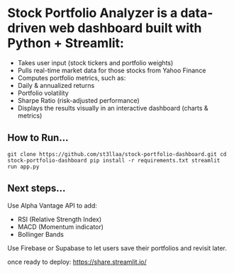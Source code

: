 # Stock Portfolio Analyzer is a data-driven web dashboard built with Python + Streamlit: # 
- Takes user input (stock tickers and portfolio weights)
- Pulls real-time market data for those stocks from Yahoo Finance
- Computes portfolio metrics, such as:
- Daily & annualized returns
- Portfolio volatility
- Sharpe Ratio (risk-adjusted performance)
- Displays the results visually in an interactive dashboard (charts & metrics)

## How to Run... #
`git clone https://github.com/st3llaa/stock-portfolio-dashboard.git
cd stock-portfolio-dashboard
pip install -r requirements.txt
streamlit run app.py`

## Next steps... #
Use Alpha Vantage API to add:

- RSI (Relative Strength Index)
- MACD (Momentum indicator)
- Bollinger Bands

Use Firebase or Supabase to let users save their portfolios and revisit later.

once ready to deploy: https://share.streamlit.io/